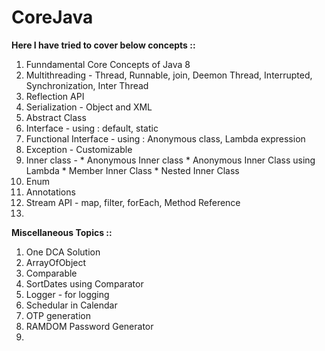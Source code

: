 # CoreJava

**Here I have tried to cover below concepts ::**

1. Funndamental Core Concepts of  Java 8
2. Multithreading - Thread, Runnable, join, Deemon Thread, Interrupted, Synchronization, Inter Thread 
3. Reflection API
4. Serialization - Object and XML
5. Abstract Class
6. Interface - using : default, static
7. Functional Interface - using : Anonymous class, Lambda expression  
8. Exception - Customizable
9. Inner class - 
                 * Anonymous Inner class
                 * Anonymous Inner Class using Lambda
                 * Member Inner Class
                 * Nested Inner Class
10. Enum 
11. Annotations
12. Stream API - map, filter, forEach, Method Reference
13.  


**Miscellaneous Topics ::**

1. One DCA Solution
2. ArrayOfObject
3. Comparable
4. SortDates using Comparator
5. Logger - for logging
6. Schedular in Calendar
7. OTP generation
8. RAMDOM Password Generator
9. 

